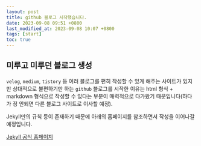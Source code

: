 ```yaml
---
layout: post
title: github 블로그 시작했습니다.
date: 2023-09-08 09:51 +0800
last_modified_at: 2023-09-08 10:07 +0800
tags: [start]
toc: true
---
```


## 미루고 미루던 블로그 생성

`velog`, `medium`, `tistory` 등 여러 블로그를 편히 작성할 수 있게 해주는 사이트가 있지만 상대적으로 불편하기만 하는 `github` 블로그를 시작한 이유는 html 형식 + markdown 형식으로 작성할 수 있다는 부분이 매력적으로 다가왔기 때문입니다(하다가 정 안되면 다른 블로그 사이트로 이사할 예정).

Jekyll만의 규칙 등이 존재하기 때문에 아래의 홈페이지를 참조하면서 작성을 이어나갈 예정입니다.

[Jekyll 공식 홈페이지](https://jekyllrb.com/)
